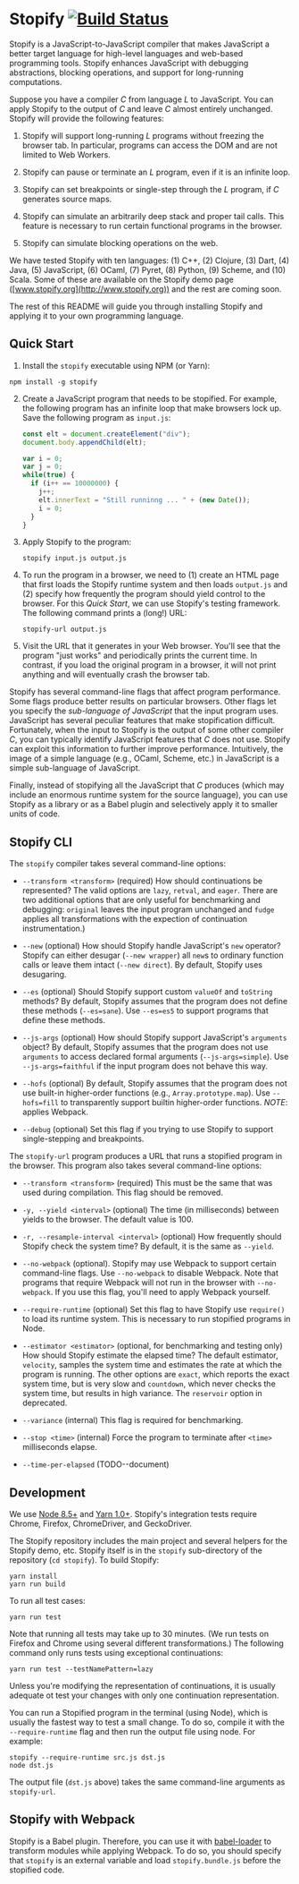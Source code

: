# Stopify [![Build Status](http://23.20.114.147:5000/buildStatus/icon?job=stopify-build/master)](http://23.20.114.147:5000/job/stopify-build/job/master/)

Stopify is a JavaScript-to-JavaScript compiler that makes JavaScript a better
target language for high-level languages and web-based programming tools.
Stopify enhances JavaScript with debugging abstractions, blocking operations,
and support for long-running computations.

Suppose you have a compiler *C* from language *L* to JavaScript. You
can apply Stopify to the output of *C* and leave *C* almost entirely
unchanged. Stopify will provide the following features:

1. Stopify will support long-running *L* programs without freezing the browser
   tab. In particular, programs can access the DOM and are not limited to
   Web Workers.

2. Stopify can pause or terminate an *L* program, even if it is an infinite
   loop.

3. Stopify can set breakpoints or single-step through the *L* program, if
   *C* generates source maps.

4. Stopify can simulate an arbitrarily deep stack and proper
   tail calls. This feature is necessary to run certain functional programs
   in the browser.

5. Stopify can simulate blocking operations on the web.

We have tested Stopify with ten languages: (1) C++, (2) Clojure, (3) Dart, (4)
Java, (5) JavaScript, (6) OCaml, (7) Pyret, (8) Python, (9) Scheme, and (10)
Scala. Some of these are available on the Stopify demo page
([www.stopify.org](http://www.stopify.org)) and the rest are coming soon.

The rest of this README will guide you through installing Stopify and
applying it to your own programming language.

## Quick Start

1. Install the `stopify` executable using NPM (or Yarn):

```
npm install -g stopify
```

2. Create a JavaScript program that needs to be stopified. For example, the
   following program has an infinite loop that make browsers lock up.
   Save the following  program as `input.js`:

   ```javascript
   const elt = document.createElement("div");
   document.body.appendChild(elt);

   var i = 0;
   var j = 0;
   while(true) {
     if (i++ == 10000000) {
       j++;
       elt.innerText = "Still runninng ... " + (new Date());
       i = 0;
     }
   }
   ```

3. Apply Stopify to the program:

   ```
   stopify input.js output.js
   ```

4. To run the program in a browser, we need to (1) create an HTML page that
   first loads the Stopify runtime system and then loads `output.js`
   and (2) specify how frequently the program should yield control to the
   browser. For this *Quick Start*, we can use Stopify's testing framework.
   The following command prints a (long!) URL:

   ```
   stopify-url output.js
   ```

5. Visit the URL that it generates in your Web browser. You'll see that the
   program "just works" and periodically prints the current time. In contrast,
   if you load the original program in a browser, it will not print anything
   and will eventually crash the browser tab.

Stopify has several command-line flags that affect program performance. Some
flags produce better results on particular browsers. Other flags let you
specify the *sub-language of JavaScript* that the input program uses.
JavaScript has several peculiar features that make stopification difficult.
Fortunately, when the input to Stopify is the output of some other compiler
*C*, you can typically identify JavaScript features that *C* does not use.
Stopify can exploit this information to further improve performance.
Intuitively, the image of a simple language (e.g., OCaml, Scheme, etc.) in
JavaScript is a simple sub-language of JavaScript.

Finally, instead of stopifying all the JavaScript that *C* produces (which
may include an enormous runtime system for the source language), you can
use Stopify as a library or as a Babel plugin and selectively apply it to
smaller units of code.

## Stopify CLI

The `stopify` compiler takes several command-line options:

- `--transform <transform>` (required) How should continuations be represented?
   The valid options are `lazy`, `retval`, and `eager`. There are two
   additional options that are only useful for benchmarking and debugging:
   `original` leaves the input program unchanged and `fudge` applies all
   transformations with the expection of continuation instrumentation.)

- `--new` (optional) How should Stopify handle JavaScript's `new` operator?
  Stopify can either desugar (`--new wrapper`) all `new`s to ordinary function
  calls or leave them intact (`--new direct`). By default, Stopify uses
  desugaring.

- `--es` (optional) Should Stopify support custom `valueOf` and `toString`
  methods? By default, Stopify assumes that the program does not define
  these methods (`--es=sane`). Use `--es=es5` to support programs that
  define these methods.

- `--js-args` (optional) How should Stopify support JavaScript's
  `arguments` object? By default, Stopify assumes that the program does not
  use `arguments` to access declared formal arguments (`--js-args=simple`).
  Use `--js-args=faithful` if the input program does not behave this way.

- `--hofs` (optional) By default, Stopify assumes that the program does not use
  built-in higher-order functions (e.g., `Array.prototype.map`). Use
  `--hofs=fill` to transparently support builtin higher-order functions.
  *NOTE*: applies Webpack.

- `--debug` (optional) Set this flag if you trying to use Stopify to support
   single-stepping and breakpoints.

The `stopify-url` program produces a URL that runs a stopified program in
the browser. This program also takes several command-line options:

- `--transform <transform>` (required) This must be the same that was
  used during compilation. This flag should be removed.

- `-y, --yield <interval>` (optional) The time (in milliseconds) between
  yields to the browser. The default value is 100.

- `-r, --resample-interval <interval>` (optional) How frequently should Stopify
  check the system time? By default, it is the same as `--yield`.

- `--no-webpack` (optional). Stopify may use Webpack to support certain
  command-line flags. Use `--no-webpack` to disable Webpack. Note that programs
  that require Webpack will not run in the browser with `--no-webpack`.
  If you use this flag, you'll need to apply Webpack yourself.

- `--require-runtime` (optional) Set this flag to have Stopify use `require()`
  to load its runtime system. This is necessary to run stopified programs
  in Node.

- `--estimator <estimator>` (optional, for benchmarking and testing only) How
  should Stopify estimate the elapsed time? The default estimator, `velocity`,
  samples the system time and estimates the rate at which the program is
  running. The other options are `exact`, which reports the exact system time,
  but is very slow and `countdown`, which never checks the system time, but
  results in high variance. The `reservoir` option in deprecated.

- `--variance` (internal) This flag is required for benchmarking.

- `--stop <time>` (internal) Force the program to terminate after `<time>`
  milliseconds elapse.

- `--time-per-elapsed` (TODO--document)

## Development

We use [Node 8.5+](https://nodejs.org/en/) and
[Yarn 1.0+](https://yarnpkg.com/en/).
Stopify's integration tests require Chrome, Firefox, ChromeDriver, and
GeckoDriver.

The Stopify repository includes the main project and several helpers for the
Stopify demo, etc. Stopify itself is in the `stopify` sub-directory of the
repository (`cd stopify`). To build Stopify:

```
yarn install
yarn run build
```

To run all test cases:

```
yarn run test
```

Note that running all tests may take up to 30 minutes. (We run tests on Firefox
and Chrome using several different transformations.) The following command only
runs tests using exceptional continuations:

```
yarn run test --testNamePattern=lazy
```

Unless you're modifying the representation of continuations, it is usually
adequate ot test your changes with only one continuation representation.

You can run a Stopified program in the terminal (using Node), which is usually
the fastest way to test a small change. To do so, compile it with
the `--require-runtime` flag and then run the output file using node.
For example:

```
stopify --require-runtime src.js dst.js
node dst.js
```

The output file (`dst.js` above) takes the same command-line arguments as `stopify-url`.

## Stopify with Webpack

Stopify is a Babel plugin. Therefore, you can use it with [babel-loader]
to transform modules while applying Webpack. To do so, you should specify
that `stopify` is an external variable and load `stopify.bundle.js` before
the stopified code.

[babel-loader]: https://github.com/babel/babel-loader
